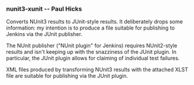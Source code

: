 ### nunit3-xunit -- Paul Hicks

Converts NUnit3 results to JUnit-style results. It deliberately drops some information: my intention is to produce a file suitable for publishing to Jenkins via the JUnit publisher.

The NUnit publisher ("NUnit plugin" for Jenkins) requires NUnit2-style results and isn't keeping up with the snazziness of the JUnit plugin. In particular, the JUnit plugin allows for claiming of individual test failures.

XML files produced by transforming NUnit3 results with the attached XLST file are suitable for publishing via the JUnit plugin.

